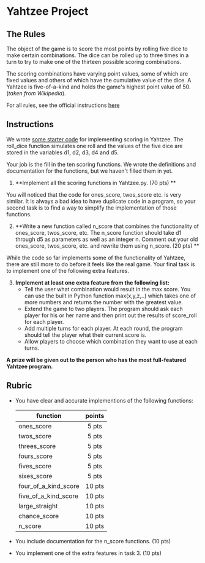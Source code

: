 # Yahtzee Project

## The Rules
The object of the game is to score the most points by rolling five dice to make certain combinations. The dice can be rolled up to three times in a turn to try to make one of the thirteen possible scoring combinations.

The scoring combinations have varying point values, some of which are fixed values and others of which have the cumulative value of the dice. A Yahtzee is five-of-a-kind and holds the game's highest point value of 50. (*taken from Wikipedia*).

For all rules, see the official instructions [here](http://www.hasbro.com/common/instruct/Yahtzee.pdf)

## Instructions
We wrote [some starter code](Yahtzee.py) for implementing scoring in Yahtzee. The roll_dice function simulates one roll and the values of the five dice are stored in the variables d1, d2, d3, d4 and d5.

Your job is the fill in the ten scoring functions. We wrote the definitions and documentation for the functions, but we haven't filled them in yet.

1. **Implement all the scoring functions in Yahtzee.py. (70 pts) **

You will noticed that the code for ones_score, twos_score etc. is very similar. It is always a bad idea to have duplicate code in a program, so your second task is to find a way to simplify the implementation of those functions.

2. **Write a new function called n_score that combines the functionality of ones_score, twos_score, etc. The n_score function should take d1 through d5 as parameters as well as an integer n. Comment out your old ones_score, twos_score, etc. and rewrite them using n_score. (20 pts) **

While the code so far implements some of the functionality of Yahtzee, there are still more to do before it feels like the real game. Your final task is to implement one of the following extra features.

3. **Implement at least one extra feature from the following list:**
   - Tell the user what combination would result in the max score. You can use the built in Python function max(x,y,z,..) which takes one of more numbers and returns the number with the greatest value.
   - Extend the game to two players. The program should ask each player for his or her name and then print out the results of score_roll for each player.
   - Add multiple turns for each player. At each round, the program should tell the player what their current score is.
   - Allow players to choose which combination they want to use at each turns.

**A prize will be given out to the person who has the most full-featured Yahtzee program.**

## Rubric

- You have clear and accurate implementions of the following functions:

    | function      | points        |
    | ------------- |:-------------:|
    |    ones_score | 5 pts         |
    |    twos_score | 5 pts         |
    | threes_score  | 5 pts         |
    | fours_score   | 5 pts         |
    | fives_score   | 5 pts         |
    | sixes_score   | 5 pts         |
    | four_of_a_kind_score | 10 pts |
    | five_of_a_kind_score | 10 pts |
    | large_straight | 10 pts       |
    | chance_score | 10 pts         |
    | n_score      | 10 pts         |

- You include documentation for the n_score functions. (10 pts)
- You implement one of the extra features in task 3. (10 pts)
